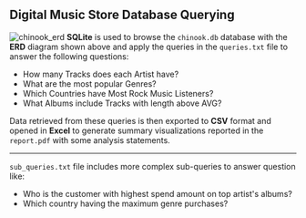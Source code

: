 ## Digital Music Store Database Querying
![chinook_erd](https://user-images.githubusercontent.com/36456356/231261373-29f7f1d4-9d84-4716-9180-4c804537bcca.png)
**SQLite** is used to browse the `chinook.db` database with the **ERD** diagram shown above and apply the queries in the `queries.txt` file to answer the following questions:
- How many Tracks does each Artist have?
- What are the most popular Genres?
- Which Countries have Most Rock Music Listeners?
- What Albums include Tracks with length above AVG?

Data retrieved from these queries is then exported to **CSV** format and opened in **Excel** to generate summary visualizations reported in the `report.pdf` with some analysis statements.

---
`sub_queries.txt` file includes more complex sub-queries to answer question like:
- Who is the customer with highest spend amount on top artist's albums?
- Which country having the maximum genre purchases?

